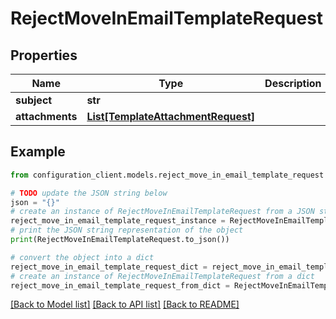 # RejectMoveInEmailTemplateRequest


## Properties

Name | Type | Description | Notes
------------ | ------------- | ------------- | -------------
**subject** | **str** |  | [optional] 
**attachments** | [**List[TemplateAttachmentRequest]**](TemplateAttachmentRequest.md) |  | [optional] 

## Example

```python
from configuration_client.models.reject_move_in_email_template_request import RejectMoveInEmailTemplateRequest

# TODO update the JSON string below
json = "{}"
# create an instance of RejectMoveInEmailTemplateRequest from a JSON string
reject_move_in_email_template_request_instance = RejectMoveInEmailTemplateRequest.from_json(json)
# print the JSON string representation of the object
print(RejectMoveInEmailTemplateRequest.to_json())

# convert the object into a dict
reject_move_in_email_template_request_dict = reject_move_in_email_template_request_instance.to_dict()
# create an instance of RejectMoveInEmailTemplateRequest from a dict
reject_move_in_email_template_request_from_dict = RejectMoveInEmailTemplateRequest.from_dict(reject_move_in_email_template_request_dict)
```
[[Back to Model list]](../README.md#documentation-for-models) [[Back to API list]](../README.md#documentation-for-api-endpoints) [[Back to README]](../README.md)


